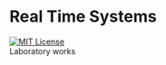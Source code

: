 # Real Time Systems
[![MIT License](https://img.shields.io/pypi/l/aiogram.svg?style=flat-square)](https://opensource.org/licenses/MIT)
<br>
Laboratory works 
